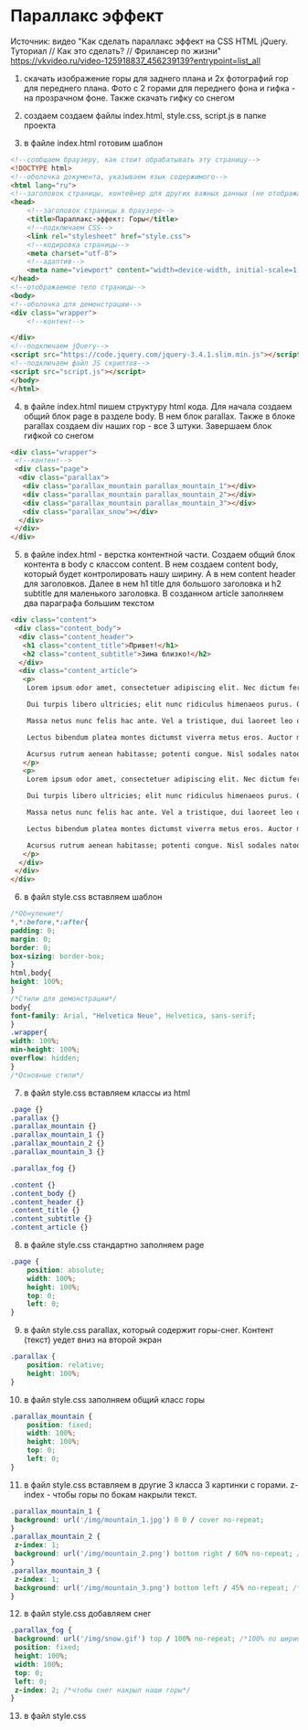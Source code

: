 # Параллакс эффект

Источник: видео "Как сделать параллакс эффект на CSS HTML jQuery. Туториал // Как это сделать? // 
Фрилансер по жизни" https://vkvideo.ru/video-125918837_456239139?entrypoint=list_all

1. скачать изображение горы для заднего плана и 2х фотографий гор для переднего плана.
Фото с 2 горами для переднего фона и гифка - на прозрачном фоне. Также скачать гифку со снегом

2. создаем создаем файлы index.html, style.css, script.js в папке проекта

3. в файле index.html готовим шаблон

```html
<!--сообщаем браузеру, как стоит обрабатывать эту страницу-->
<!DOCTYPE html>
<!--оболочка документа, указываем язык содержимого-->
<html lang="ru">
<!--заголовок страницы, контейнер для других важных данных (не отображается)-->
<head>
    <!--заголовок страницы в браузере-->
    <title>Параллакс-эффект: Горы</title>
    <!--подключаем CSS-->
    <link rel="stylesheet" href="style.css">
    <!--кодировка страницы-->
    <meta charset="utf-8">
    <!--адаптив-->
    <meta name="viewport" content="width=device-width, initial-scale=1.0, maximum-scale=1.0, user-scalable=0">
</head>
<!--отображаемое тело страницы-->
<body>
<!--оболочка для демонстрации-->
<div class="wrapper">
    <!--контент-->

</div>
<!--подключаем jQuery-->
<script src="https://code.jquery.com/jquery-3.4.1.slim.min.js"></script>
<!--подключаем файл JS скриптов-->
<script src="script.js"></script>
</body>
</html>
```

4. в файле index.html пишем структуру html кода. Для начала создаем общий блок page в разделе body.
 В нем блок parallax. Также в блоке parallax создаем div наших гор - все 3 штуки.
Завершаем блок гифкой со снегом

```html
<div class="wrapper">
 <!--контент-->
 <div class="page">
  <div class="parallax">
   <div class="parallax_mountain parallax_mountain_1"></div>
   <div class="parallax_mountain parallax_mountain_2"></div>
   <div class="parallax_mountain parallax_mountain_3"></div>
   <div class="parallax_snow"></div>
  </div>
 </div>
</div>
```

5. в файле index.html - верстка контентной части. Создаем общий блок контента в body с классом content.
В нем создаем content body, который будет контролировать нашу ширину. А в нем content header для заголовков.
Далее в нем h1 title для большого заголовка и h2 subtitle для маленького заголовка.
В созданном article заполняем два параграфа большим текстом

```html
<div class="content">
 <div class="content_body">
  <div class="content_header">
   <h1 class="content_title">Привет!</h1>
   <h2 class="content_subtitle">Зима близко!</h2>
  </div>
  <div class="content_article">
   <p>
    Lorem ipsum odor amet, consectetuer adipiscing elit. Nec dictum fermentum nullam class faucibus mi. Fusce volutpat per ultricies tristique, libero velit cursus ultrices. Malesuada euismod litora odio dictum fringilla libero. Mattis duis est elementum semper dolor, cubilia non. Vehicula sodales habitasse viverra erat eleifend? Senectus magnis metus finibus erat class.

    Dui turpis libero ultricies; elit nunc ridiculus himenaeos purus. Quam penatibus primis at penatibus dis sagittis laoreet. Aliquam id nunc convallis; finibus ante scelerisque enim tincidunt finibus. Efficitur sagittis augue etiam turpis viverra interdum himenaeos blandit integer. Litora ultrices interdum dis, mi himenaeos nulla. Metus nec convallis leo cubilia at sodales mollis. Nam orci cubilia nisi metus netus, elementum ut posuere. Aliquet eleifend donec hac volutpat sollicitudin laoreet? Mi dapibus dapibus mus vulputate fusce accumsan; tempor ante.

    Massa netus nunc felis hac ante. Vel a tristique, dui laoreet leo odio vivamus. Sodales nulla fermentum porta blandit habitasse. Sollicitudin aptent magna metus ultricies vel porttitor phasellus mauris. Eget platea consectetur etiam phasellus eget auctor vulputate ullamcorper maecenas. Posuere aptent donec vulputate primis a felis sit penatibus purus. Purus pulvinar commodo orci ante dolor fusce justo. Gravida conubia nam felis varius litora faucibus est magnis morbi.

    Lectus bibendum platea montes dictumst viverra metus eros. Auctor maecenas proin massa scelerisque proin netus. Diam condimentum sapien habitant; bibendum conubia et. Aptent sagittis fusce nibh dictumst dignissim cubilia mus. Cursus ipsum finibus egestas leo aptent consequat fermentum rhoncus scelerisque. Conubia himenaeos cursus blandit suspendisse a varius litora tortor. Facilisis natoque sagittis inceptos consequat vestibulum pretium sollicitudin. Posuere accumsan dignissim dictum tempus etiam facilisi. Risus vitae habitasse etiam, nulla dapibus sit.

    Acursus rutrum aenean habitasse; potenti congue. Nisl sodales natoque amet nullam dictum consectetur sollicitudin aptent. Tortor sodales cursus morbi nibh condimentum dapibus condimentum. Egestas lectus sociosqu elementum iaculis tristique. Dui augue neque primis in; donec porta arcu. Aenean nibh gravida curae varius; arcu duis. Est sapien tortor euismod purus himenaeos litora. Vestibulum scelerisque ante scelerisque et rhoncus fermentum ad? Leo litora consectetur auctor blandit ultrices augue.
   </p>
   <p>
    Lorem ipsum odor amet, consectetuer adipiscing elit. Nec dictum fermentum nullam class faucibus mi. Fusce volutpat per ultricies tristique, libero velit cursus ultrices. Malesuada euismod litora odio dictum fringilla libero. Mattis duis est elementum semper dolor, cubilia non. Vehicula sodales habitasse viverra erat eleifend? Senectus magnis metus finibus erat class.

    Dui turpis libero ultricies; elit nunc ridiculus himenaeos purus. Quam penatibus primis at penatibus dis sagittis laoreet. Aliquam id nunc convallis; finibus ante scelerisque enim tincidunt finibus. Efficitur sagittis augue etiam turpis viverra interdum himenaeos blandit integer. Litora ultrices interdum dis, mi himenaeos nulla. Metus nec convallis leo cubilia at sodales mollis. Nam orci cubilia nisi metus netus, elementum ut posuere. Aliquet eleifend donec hac volutpat sollicitudin laoreet? Mi dapibus dapibus mus vulputate fusce accumsan; tempor ante.

    Massa netus nunc felis hac ante. Vel a tristique, dui laoreet leo odio vivamus. Sodales nulla fermentum porta blandit habitasse. Sollicitudin aptent magna metus ultricies vel porttitor phasellus mauris. Eget platea consectetur etiam phasellus eget auctor vulputate ullamcorper maecenas. Posuere aptent donec vulputate primis a felis sit penatibus purus. Purus pulvinar commodo orci ante dolor fusce justo. Gravida conubia nam felis varius litora faucibus est magnis morbi.

    Lectus bibendum platea montes dictumst viverra metus eros. Auctor maecenas proin massa scelerisque proin netus. Diam condimentum sapien habitant; bibendum conubia et. Aptent sagittis fusce nibh dictumst dignissim cubilia mus. Cursus ipsum finibus egestas leo aptent consequat fermentum rhoncus scelerisque. Conubia himenaeos cursus blandit suspendisse a varius litora tortor. Facilisis natoque sagittis inceptos consequat vestibulum pretium sollicitudin. Posuere accumsan dignissim dictum tempus etiam facilisi. Risus vitae habitasse etiam, nulla dapibus sit.

    Acursus rutrum aenean habitasse; potenti congue. Nisl sodales natoque amet nullam dictum consectetur sollicitudin aptent. Tortor sodales cursus morbi nibh condimentum dapibus condimentum. Egestas lectus sociosqu elementum iaculis tristique. Dui augue neque primis in; donec porta arcu. Aenean nibh gravida curae varius; arcu duis. Est sapien tortor euismod purus himenaeos litora. Vestibulum scelerisque ante scelerisque et rhoncus fermentum ad? Leo litora consectetur auctor blandit ultrices augue.
   </p>
  </div>
 </div>
</div>
```

6. в файл style.css вставляем шаблон

```css
/*Обнуление*/
*,*:before,*:after{
padding: 0;
margin: 0;
border: 0;
box-sizing: border-box;
}
html,body{
height: 100%;
}
/*Стили для демонстрации*/
body{
font-family: Arial, "Helvetica Neue", Helvetica, sans-serif;
}
.wrapper{
width: 100%;
min-height: 100%;
overflow: hidden;
}
/*Основные стили*/
```

7. в файл style.css вставляем классы из html

```css
.page {}
.parallax {}
.parallax_mountain {}
.parallax_mountain_1 {}
.parallax_mountain_2 {}
.parallax_mountain_3 {}

.parallax_fog {}

.content {}
.content_body {}
.content_header {}
.content_title {}
.content_subtitle {}
.content_article {}
```

8. в файле style.css стандартно заполняем page

```css
.page {
    position: absolute;
    width: 100%;
    height: 100%;
    top: 0;
    left: 0;
}
```

9. в файл style.css parallax, который содержит горы-снег. Контент (текст) уедет вниз на второй экран

```css
.parallax {
    position: relative;
    height: 100%;
}
```

10. в файл style.css заполняем общий класс горы

```css
.parallax_mountain {
    position: fixed;
    width: 100%;
    height: 100%;
    top: 0;
    left: 0;
}
```
11. в файл style.css вставляем в другие 3 класса 3 картинки с горами.
z-index - чтобы горы по бокам накрыли текст.

```css
.parallax_mountain_1 {
 background: url('/img/mountain_1.jpg') 0 0 / cover no-repeat;
}
.parallax_mountain_2 {
 z-index: 1;
 background: url('/img/mountain_2.png') bottom right / 60% no-repeat; /*45% (пикселей) по ширине, внизу справа*/
}
.parallax_mountain_3 {
 z-index: 1;
 background: url('/img/mountain_3.png') bottom left / 45% no-repeat; /*45% (пикселей) по ширине, внизу слева*/
}
```

12. в файл style.css добавляем снег

```css
.parallax_fog {
 background: url('/img/snow.gif') top / 100% no-repeat; /*100% по ширине и размещаем снизу*/
 position: fixed;
 height: 100%;
 width: 100%;
 top: 0;
 left: 0;
 z-index: 2; /*чтобы снег накрыл наши горы*/
}
```

13. в файл style.css 

```css

```